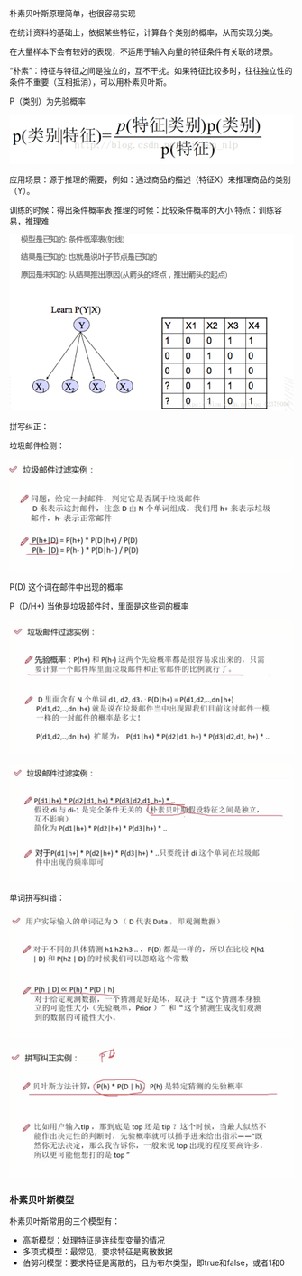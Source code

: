 朴素贝叶斯原理简单，也很容易实现

在统计资料的基础上，依据某些特征，计算各个类别的概率，从而实现分类。

在大量样本下会有较好的表现，不适用于输入向量的特征条件有关联的场景。

“朴素”：特征与特征之间是独立的，互不干扰。如果特征比较多时，往往独立性的条件不重要（互相抵消），可以用朴素贝叶斯。

P（类别）为先验概率

![](机器学习/resources/D31F9326B8DCE9AD83ADCA9E0749381C.png)

应用场景：源于推理的需要，例如：通过商品的描述（特征X）来推理商品的类别（Y）。

训练的时候：得出条件概率表 
推理的时候：比较条件概率的大小 
特点：训练容易，推理难

![这里写图片描述](机器学习/resources/53CF0DBD612AF787F4D466C973AD4833.png)

拼写纠正：



垃圾邮件检测：

![](机器学习/resources/CCAAE70C98ABD004B5A9926EBE290CBC.jpg)

P(D) 这个词在邮件中出现的概率

P（D/H+) 当他是垃圾邮件时，里面是这些词的概率

![](机器学习/resources/125A448864BF54391ED7250B363A02F4.jpg)

![](机器学习/resources/7255DFEA430806A1C5F5D84E4330AC62.jpg)

单词拼写纠错：

![](机器学习/resources/1DFA5C6112CFFB12E6D397EB020C1D0A.jpg)

![](机器学习/resources/139A9CC8301F0527AABABD9B47749BF1.jpg)

### 朴素贝叶斯模型

朴素贝叶斯常用的三个模型有：

* 高斯模型：处理特征是连续型变量的情况
* 多项式模型：最常见，要求特征是离散数据
* 伯努利模型：要求特征是离散的，且为布尔类型，即true和false，或者1和0

